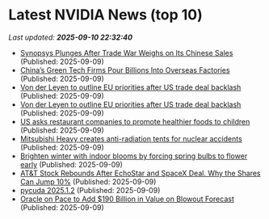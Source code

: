 # Latest NVIDIA News (top 10)
_Last updated: **2025-09-10 22:32:40**_

- [Synopsys Plunges After Trade War Weighs on Its Chinese Sales](https://biztoc.com/x/afdb338d887dd49c) (Published: 2025-09-09)
- [China’s Green Tech Firms Pour Billions Into Overseas Factories](https://biztoc.com/x/38f2eb13741a17a2) (Published: 2025-09-09)
- [Von der Leyen to outline EU priorities after US trade deal backlash](https://biztoc.com/x/c3ef1c3d98f4af10) (Published: 2025-09-09)
- [Von der Leyen to outline EU priorities after US trade deal backlash](https://biztoc.com/x/c3ef1c3d98f4af10) (Published: 2025-09-09)
- [US asks restaurant companies to promote healthier foods to children](https://biztoc.com/x/96a1824031d05106) (Published: 2025-09-09)
- [Mitsubishi Heavy creates anti-radiation tents for nuclear accidents](https://biztoc.com/x/5324f384a6c23bef) (Published: 2025-09-09)
- [Brighten winter with indoor blooms by forcing spring bulbs to flower early](https://biztoc.com/x/4a856886acc3819e) (Published: 2025-09-09)
- [AT&T Stock Rebounds After EchoStar and SpaceX Deal. Why the Shares Can Jump 10%](https://biztoc.com/x/0c3af72450f4b369) (Published: 2025-09-09)
- [pycuda 2025.1.2](https://pypi.org/project/pycuda/2025.1.2/) (Published: 2025-09-09)
- [Oracle on Pace to Add $190 Billion in Value on Blowout Forecast](https://biztoc.com/x/64811203738a7395) (Published: 2025-09-09)
